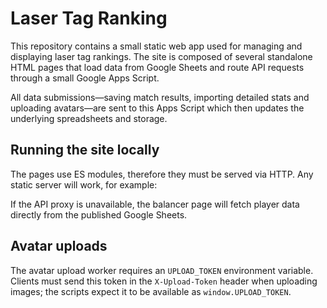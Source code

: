 # Laser Tag Ranking

This repository contains a small static web app used for managing and displaying laser tag rankings. The site is composed of several standalone HTML pages that load data from Google Sheets and route API requests through a small Google Apps Script.

All data submissions—saving match results, importing detailed stats and uploading avatars—are sent to this Apps Script which then updates the underlying spreadsheets and storage.

## Running the site locally

The pages use ES modules, therefore they must be served via HTTP. Any static server will work, for example:

If the API proxy is unavailable, the balancer page will fetch player data directly from the published Google Sheets.

## Avatar uploads

The avatar upload worker requires an `UPLOAD_TOKEN` environment variable. Clients must send this token in the `X-Upload-Token` header when uploading images; the scripts expect it to be available as `window.UPLOAD_TOKEN`.

